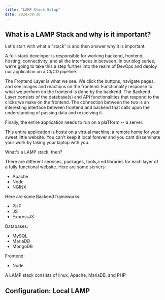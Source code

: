 ```yaml
---
title: "LAMP Stack Setup"
date: 2024-08-30
---
```


## What is a LAMP Stack and why is it important?

Let's start with what a "stack" is and then answer why it is important.

A full-stack developer is responsible for working backend, frontend, hosting, connectivity, and all the interfaces in between. In our blog series, we're going to take this a step further into the realm of DevOps and deploy our application on a CI/CD pipeline.

The Frontend Layer is what we see. We click the buttons, navigate pages, and see images and reactions on the frontend. Functionality response to what we perform on the frontend is done by the backend. 
The Backend Layer consists of the database(s) and API functionalities that respond to the clicks we make on the frontend.
The connection between the two is an interesting interface between frontend and backend that calls upon the understanding of passing data and rexceiving it.

Finally, the entire application needs to run on a plaTform -- a server.

This entire application is hoste on a virtual machine, a remote home for your sweet little website. You can't keep it local forever and you cant disseminate your work by taking your laptop with you.

What's a LAMP stack, then?

There are different services, packages, tools,a nd libraries for each layer of a fully functional website. 
Here are some servers:
- Apache
- Node
- NGINX

Here are some Backend frameworks:
- PHP
- JS
- ExpressJS

Databases:
- MySQL
- MariaDB
- MongoDB

Frontend:
- Node


A LAMP stack consists of linux, Apache, MariaDB, and PHP

## Configuration: Local LAMP



